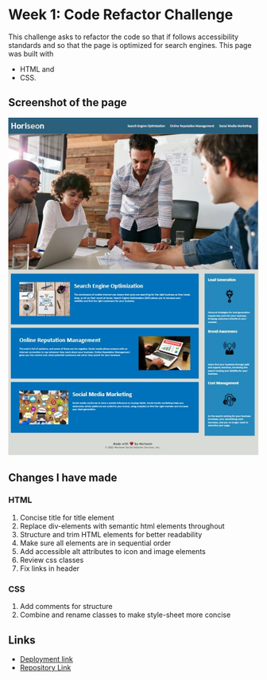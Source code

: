 # Week 1: Code Refactor Challenge

This challenge asks to refactor the code so that if follows accessibility standards and so that the page is optimized for search engines.
This page was built with 
- HTML and 
- CSS.

## Screenshot of the page
![Horiseon webpage screenshot](./assets/Screenshot-Horiseon.JPG)


## Changes I have made

### HTML
1. Concise title for title element
2. Replace div-elements with semantic html elements throughout
3. Structure and trim HTML elements for better readability
4. Make sure all elements are in sequential order
5. Add accessible alt attributes to icon and image elements
6. Review css classes
7. Fix links in header

### CSS
1. Add comments for structure
2. Combine and rename classes to make style-sheet more concise

## Links
- [Deployment link](https://henniepenny.github.io/01_code-refactor-html/)
- [Repository Link](https://github.com/HenniePenny/01_code-refactor-html)